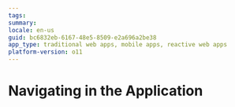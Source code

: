 ```yaml
---
tags: 
summary: 
locale: en-us
guid: bc6832eb-6167-48e5-8509-e2a696a2be38
app_type: traditional web apps, mobile apps, reactive web apps
platform-version: o11
---
```


# Navigating in the Application
